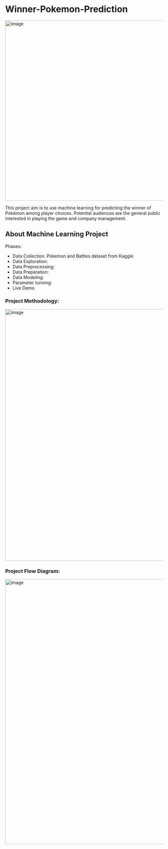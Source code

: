 # Winner-Pokemon-Prediction
<img width="576" alt="image" src="https://user-images.githubusercontent.com/131211098/235377790-ca4eea88-eec6-44a5-b4fc-9a1a64c64927.png">

This project aim is to use machine learning for predicting the winner of Pokémon among player choices. Potential audiences are the general public interested in playing the game and company management.

## About Machine Learning Project
Phases:
- Data Collection: Pokemon and Battles dataset from Kaggle
- Data Exploration:
- Data Preprocessing: 
- Data Preparation:
- Data Modeling: 
- Parameter tunning:
- Live Demo

### Project Methodology:
<img width="804" alt="image" src="https://user-images.githubusercontent.com/131211098/235377666-7beefd40-293a-45ec-aaab-ad0389f4fbfa.png">

### Project Flow Diagram: 
<img width="846" alt="image" src="https://user-images.githubusercontent.com/131211098/235377638-a8e4df02-9c9c-421e-92c7-e0eb73bd44df.png">


